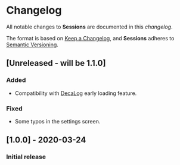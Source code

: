 # Changelog
All notable changes to **Sessions** are documented in this *changelog*.

The format is based on [Keep a Changelog](https://keepachangelog.com/en/1.0.0/), and **Sessions** adheres to [Semantic Versioning](https://semver.org/spec/v2.0.0.html).

## [Unreleased - will be 1.1.0]
### Added
- Compatibility with [DecaLog](https://wordpress.org/plugins/decalog/) early loading feature.
### Fixed
- Some typos in the settings screen.

## [1.0.0] - 2020-03-24
### Initial release